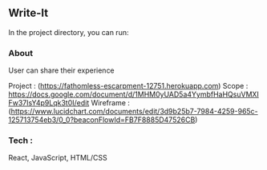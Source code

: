 ## Write-It

In the project directory, you can run:

### About 







User can share their experience

Project : (https://fathomless-escarpment-12751.herokuapp.com)
Scope : https://docs.google.com/document/d/1MHM0yUAD5a4YymbfHaHQsuVMXIFw37IsY4p9Lqk3t0I/edit
Wireframe : (https://www.lucidchart.com/documents/edit/3d9b25b7-7984-4259-965c-125713754eb3/0_0?beaconFlowId=FB7F8885D47526CB)

### Tech :
React, JavaScript, HTML/CSS
